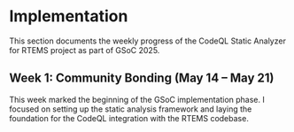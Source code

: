 # Implementation

This section documents the weekly progress of the CodeQL Static Analyzer for RTEMS project as part of GSoC 2025.

## Week 1: Community Bonding (May 14 – May 21)

This week marked the beginning of the GSoC implementation phase. I focused on setting up the static analysis framework and laying the foundation for the CodeQL integration with the RTEMS codebase.